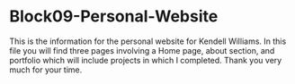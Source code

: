 # Block09-Personal-Website

This is the information for the personal website for Kendell Williams.  In this file you will find three pages involving a Home page, about section, and portfolio which will include projects in which I completed.  Thank you very much for your time. 
